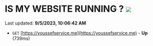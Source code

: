# IS MY WEBSITE RUNNING ? [![](https://img.shields.io/static/v1?label=Sponsor&message=%E2%9D%A4&logo=GitHub&color=%23fe8e86)](https://github.com/sponsors/<username>)

Last updated: **9/5/2023, 10:06:42 AM**

- `GET` [https://youssefservice.me](https://youssefservice.me) - **Up** (739ms)
